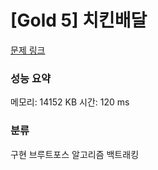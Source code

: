 
# [Gold 5] 치킨배달

[문제 링크](https://www.acmicpc.net/problem/15686)
### 성능 요약

<p>메모리: 14152 KB 시간: 120 ms </p>

### 분류
구현
브루트포스 알고리즘
백트래킹 
